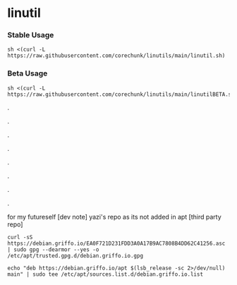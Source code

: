 # linutil
### Stable Usage
```
sh <(curl -L https://raw.githubusercontent.com/corechunk/linutils/main/linutil.sh)
```
### Beta Usage
```
sh <(curl -L https://raw.githubusercontent.com/corechunk/linutils/main/linutilBETA.sh)
```

.

.

.

.

.

.

.

.













for my futureself [dev note] yazi's repo as its not added in apt [third party repo]
```
curl -sS https://debian.griffo.io/EA0F721D231FDD3A0A17B9AC7808B4DD62C41256.asc | sudo gpg --dearmor --yes -o /etc/apt/trusted.gpg.d/debian.griffo.io.gpg
```
```
echo "deb https://debian.griffo.io/apt $(lsb_release -sc 2>/dev/null) main" | sudo tee /etc/apt/sources.list.d/debian.griffo.io.list
```
